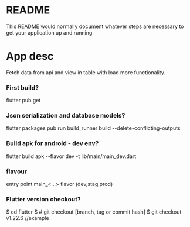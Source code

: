 # README #
This README would normally document whatever steps are necessary to get your application up and running.

# App desc #
Fetch data from api and view in table with load more functionality.

### First build? ###
flutter pub get

### Json serialization and database models? ###
flutter packages pub run build_runner build --delete-conflicting-outputs

### Build apk for android - dev env? ###
flutter build apk --flavor dev -t lib/main/main_dev.dart

### flavour
entry point main_<...>
flavor (dev,stag,prod)

### Flutter version checkout? ###
$ cd flutter
$ # git checkout [branch, tag or commit hash]
$ git checkout v1.22.6       //example
